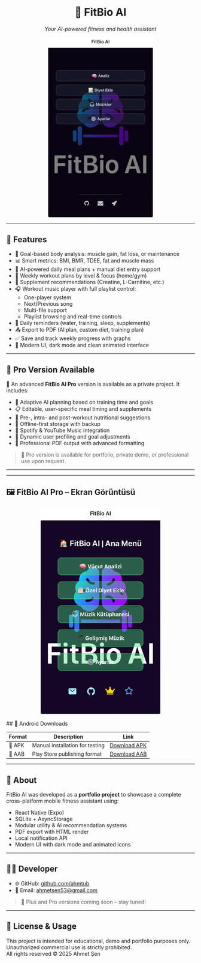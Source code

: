 
<h1 align="center">🧠 FitBio AI</h1>
<p align="center"><em>Your AI-powered fitness and health assistant</em></p>

<p align="center">
  <img src="assets/FitBio_AI.jpeg" alt="FitBio AI Screenshot" width="280"/>
</p>

---

## 🚀 Features

- 🎯 Goal-based body analysis: muscle gain, fat loss, or maintenance
- 📊 Smart metrics: BMI, BMR, TDEE, fat and muscle mass
- 🧬 AI-powered daily meal plans + manual diet entry support
- 💪 Weekly workout plans by level & focus (home/gym)
- 💊 Supplement recommendations (Creatine, L-Carnitine, etc.)
- 🎧 Workout music player with full playlist control:
  - One-player system
  - Next/Previous song
  - Multi-file support
  - Playlist browsing and real-time controls
- 🔔 Daily reminders (water, training, sleep, supplements)
- 📤 Export to PDF (AI plan, custom diet, training plan)
- ✅ Save and track weekly progress with graphs
- 🌙 Modern UI, dark mode and clean animated interface

---

## 🌟 Pro Version Available

🎉 An advanced **FitBio AI Pro** version is available as a private project. It includes:

- 🧠 Adaptive AI planning based on training time and goals
- 📋 Editable, user-specific meal timing and supplements
- 🧪 Pre-, intra- and post-workout nutritional suggestions
- 🔐 Offline-first storage with backup
- 🎵 Spotify & YouTube Music integration
- 🔄 Dynamic user profiling and goal adjustments
- 🧾 Professional PDF output with advanced formatting

> 🔐 Pro version is available for portfolio, private demo, or professional use upon request.

---


---

## 🖼️ FitBio AI Pro – Ekran Görüntüsü

<p align="center">
  <img src="assets/fitbio-ai-pro.jpeg" alt="FitBio Pro Screenshot" width="320"/>
</p>
## 📲 Android Downloads

| Format | Description                  | Link |
|--------|------------------------------|------|
| 🔹 APK  | Manual installation for testing | [Download APK](-) |
| 🔸 AAB  | Play Store publishing format    | [Download AAB](-) |

---

## 🧠 About

FitBio AI was developed as a **portfolio project** to showcase a complete cross-platform mobile fitness assistant using:
- React Native (Expo)
- SQLite + AsyncStorage
- Modular utility & AI recommendation systems
- PDF export with HTML render
- Local notification API
- Modern UI with dark mode and animated icons

---

## 👨‍💻 Developer

- 🌐 GitHub: [github.com/ahmtub](https://github.com/ahmtub)
- 📧 Email: ahmetsen53@gmail.com

> 🚀 Plus and Pro versions coming soon – stay tuned!

---

## 📜 License & Usage

This project is intended for educational, demo and portfolio purposes only.  
Unauthorized commercial use is strictly prohibited.  
All rights reserved © 2025 Ahmet Şen
